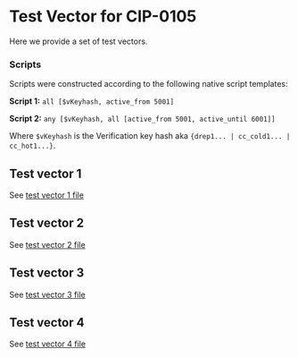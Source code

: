 # Test Vector for CIP-0105

Here we provide a set of test vectors.

### Scripts

Scripts were constructed according to the following native script templates:

**Script 1:** `all [$vKeyhash, active_from 5001]`

**Script 2:** `any [$vKeyhash, all [active_from 5001, active_until 6001]]`

Where `$vKeyhash` is the Verification key hash aka `{drep1... | cc_cold1... | cc_hot1...}`.

## Test vector 1

See [test vector 1 file](./test-vectors/test-vector-1.md)

## Test vector 2

See [test vector 2 file](./test-vectors/test-vector-2.md)

## Test vector 3

See [test vector 3 file](./test-vectors/test-vector-3.md)

## Test vector 4

See [test vector 4 file](./test-vectors/test-vector-4.md)
